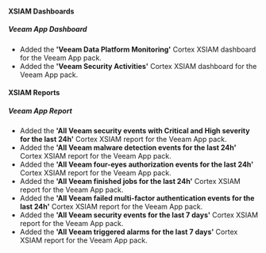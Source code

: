 #### XSIAM Dashboards

##### Veeam App Dashboard

- Added the **'Veeam Data Platform Monitoring'** Cortex XSIAM dashboard for the Veeam App pack.
- Added the **'Veeam Security Activities'** Cortex XSIAM dashboard for the Veeam App pack.

#### XSIAM Reports

##### Veeam App Report

- Added the **'All Veeam security events with Critical and High severity for the last 24h'** Cortex XSIAM report for the Veeam App pack.
- Added the **'All Veeam malware detection events for the last 24h'** Cortex XSIAM report for the Veeam App pack.
- Added the **'All Veeam four-eyes authorization events for the last 24h'** Cortex XSIAM report for the Veeam App pack.
- Added the **'All Veeam finished jobs for the last 24h'** Cortex XSIAM report for the Veeam App pack.
- Added the **'All Veeam failed multi-factor authentication events for the last 24h'** Cortex XSIAM report for the Veeam App pack.
- Added the **'All Veeam security events for the last 7 days'** Cortex XSIAM report for the Veeam App pack.
- Added the **'All Veeam triggered alarms for the last 7 days'** Cortex XSIAM report for the Veeam App pack.
